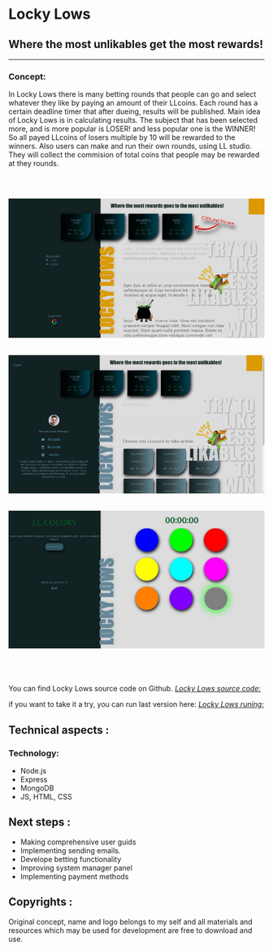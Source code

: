 # Locky Lows
## Where the most unlikables get the most rewards!
---
### Concept:

In Locky Lows there is many betting rounds that people can go and select whatever they like by paying an amount of their LLcoins. Each round has a certain deadline timer that after dueing, results will be published. Main idea of Locky Lows is in calculating results. The subject that has been selected more, and is more popular is LOSER! and less popular one is the WINNER! So all payed LLcoins of losers multiple by 10 will be rewarded to the winners. Also users can make and run their own rounds, using LL studio. They will collect the commision of total coins that people may be rewarded at they rounds.

<br>

![LockyLows entry page](./public/images/sc20.JPG)
---
![LockyLows logged in page](./public/images/sc10.JPG)
---
![LockyLows room view example](./public/images/sc30.jpg)
---

<br/><br/>

You can find Locky Lows source code on Github.
*[Locky Lows source code:](https://github.com/SamiaMehrdad/Locky-Lows)*

if you want to take it a try, you can run last version here:
*[Locky Lows runing:](https://github.com/SamiaMehrdad/Locky-Lows)*

## Technical aspects :
 ### Technology:

 - Node.js
 - Express
 - MongoDB
 - JS, HTML, CSS

## Next steps :
 - Making comprehensive user guids
 - Implementing sending emails.
 - Develope betting functionality
 - Improving system manager panel
 - Implementing payment methods 

## Copyrights :
Original concept, name and logo belongs to my self and all materials and resources which may be used for development are free to download and use. 

